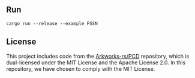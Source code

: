 ## Run
```
cargo run --release --example FSSN
```

## License
This project includes code from the [Arkworks-rs/PCD](https://github.com/arkworks-rs/pcd) repository, which is dual-licensed under the MIT License and the Apache License 2.0. In this repository, we have chosen to comply with the MIT License.